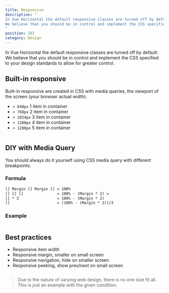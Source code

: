 ```yaml
---
title: Responsive
description: "
In Vue Horizontal the default responsive classes are turned off by default.
We believe that you should be in control and implement the CSS specified to your design standards.
"
position: 102
category: Design
---
```


In Vue Horizontal the default responsive classes are turned off by default. 
We believe that you should be in control and implement the CSS specified to your design standards to allow for greater 
control.

## Built-in responsive

Built-in responsive are created in CSS with media queries, the viewport of the screen (your browser actual width).

* `< 640px` 1 item in container
* `< 768px` 2 item in container
* `< 1024px` 3 item in container
* `< 1280px` 4 item in container
* `> 1280px` 5 item in container

```vue[Responsive.vue] import=design/design-responsive-built-in.vue
```

## DIY with Media Query

You should always do it yourself using CSS media query with different breakpoints.

### Formula
```txt
[] Margin [] Margin [] = 100%
[] [] []               = 100% - (Margin * 2) = 
[] * 3                 = 100% - (Margin * 2)
[]                     = (100% - (Margin * 2))/3 
```

### Example

```vue[Responsive.vue] import=design/design-responsive-diy.vue
```

## Best practices

* Responsive item width 
* Responsive margin, smaller on small screen
* Responsive navigation, hide on smaller screen
* Responsive peeking, show prev/next on small screen

```vue[Responsive.vue] import=design/design-responsive-all.vue padding=0
```

> Due to the nature of varying web design, there is no one size fit all. 
> This is just an example with the given condition.
